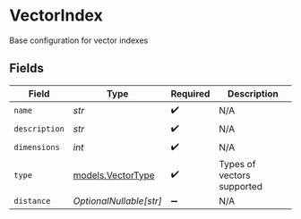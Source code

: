 # VectorIndex

Base configuration for vector indexes


## Fields

| Field                                        | Type                                         | Required                                     | Description                                  |
| -------------------------------------------- | -------------------------------------------- | -------------------------------------------- | -------------------------------------------- |
| `name`                                       | *str*                                        | :heavy_check_mark:                           | N/A                                          |
| `description`                                | *str*                                        | :heavy_check_mark:                           | N/A                                          |
| `dimensions`                                 | *int*                                        | :heavy_check_mark:                           | N/A                                          |
| `type`                                       | [models.VectorType](../models/vectortype.md) | :heavy_check_mark:                           | Types of vectors supported                   |
| `distance`                                   | *OptionalNullable[str]*                      | :heavy_minus_sign:                           | N/A                                          |